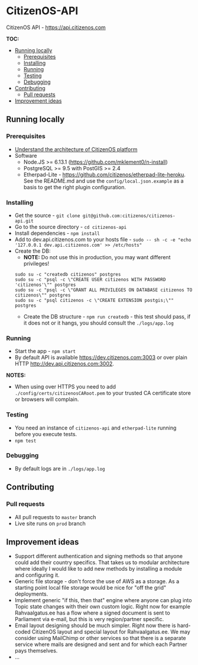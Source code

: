 # CitizenOS-API

CitizenOS API - https://api.citizenos.com

**TOC:**

<!-- toc -->

- [Running locally](#running-locally)
  * [Prerequisites](#prerequisites)
  * [Installing](#installing)
  * [Running](#running)
  * [Testing](#testing)
  * [Debugging](#debugging)
- [Contributing](#contributing)
  * [Pull requests](#pull-requests)
- [Improvement ideas](#improvement-ideas)

<!-- tocstop -->

## Running locally

### Prerequisites

* [Understand the architecture of CitizenOS platform](docs/index.md)
* Software
    * Node.JS >= 6.13.1 (https://github.com/mklement0/n-install) 
    * PostgreSQL >= 9.5 with PostGIS >= 2.4
    * Etherpad-Lite - https://github.com/citizenos/etherpad-lite-heroku. See the README.md and use the `config/local.json.example` as a basis to get the right plugin configuration.

### Installing

* Get the source - `git clone git@github.com:citizenos/citizenos-api.git`
* Go to the source directory - `cd citizenos-api`
* Install dependencies - `npm install`
* Add to dev.api.citizenos.com to your hosts file - `sudo -- sh -c -e "echo '127.0.0.1 dev.api.citizenos.com' >> /etc/hosts"`
* Create the DB:
    * **NOTE:** Do not use this in production, you may want different privileges! 
    ```
    sudo su -c "createdb citizenos" postgres
    sudo su -c "psql -c \"CREATE USER citizenos WITH PASSWORD 'citizenos'\"" postgres
    sudo su -c "psql -c \"GRANT ALL PRIVILEGES ON DATABASE citizenos TO citizenos\"" postgres
    sudo su -c "psql citizenos -c \"CREATE EXTENSION postgis;\"" postgres
    ```
    * Create the DB structure - `npm run createdb` - this test should pass, if it does not or it hangs, you should consult the `./logs/app.log`
      
### Running

* Start the app - `npm start`
* By default API is available https://dev.citizenos.com:3003 or over plain HTTP http://dev.api.citizenos.com:3002.

**NOTES:**

* When using over HTTPS you need to add `./config/certs/citizenosCARoot.pem` to your trusted CA certificate store or browsers will complain.

### Testing

* You need an instance of `citizenos-api` and `etherpad-lite` running before you execute tests.
* `npm test`

### Debugging

* By default logs are in `./logs/app.log`

## Contributing

### Pull requests

* All pull requests to `master` branch
* Live site runs on `prod` branch

## Improvement ideas

* Support different authentication and signing methods so that anyone could add their country specifics. That takes us to modular architecture where ideally I would like to add new methods by installing a module and configuring it.
* Generic file storage - don't force the use of AWS as a storage. As a starting point local file storage would be nice for "off the grid" deployments.
* Implement generic "if this, then that" engine where anyone can plug into Topic state changes with their own custom logic. Right now for example Rahvaalgatus.ee has a flow where a signed document is sent to Parliament via e-mail, but this is very region/partner specific.  
* Email layout designing should be much simpler. Right now there is hard-coded CitizenOS layout and special layout for Rahvaalgatus.ee. We may consider using MailChimp or other services so that there is a separate service where mails are designed and sent and for which each Partner pays themselves.
* ...